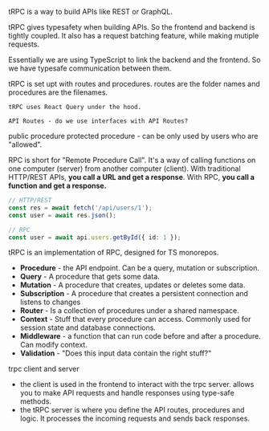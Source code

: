 
tRPC is a way to build APIs like REST or GraphQL.

tRPC gives typesafety when building APIs. So the frontend and backend is tightly coupled. It also has a request batching feature, while making mutiple requests.

Essentially we are using TypeScript to link the backend and the frontend. So we have typesafe communication between them.

tRPC is set upt with routes and procedures.
routes are the folder names and procedures are the filenames.

```
tRPC uses React Query under the hood.
```

```
API Routes - do we use interfaces with API Routes?
```

public procedure
protected procedure - can be only used by users who are "allowed".



RPC is short for "Remote Procedure Call". It's a way of calling functions on one computer (server) from another computer (client). With traditional HTTP/REST APIs, **you call a URL and get a response**. With RPC, **you call a function and get a response.**

```ts
// HTTP/REST
const res = await fetch('/api/users/1');
const user = await res.json();

// RPC
const user = await api.users.getById({ id: 1 });
```


tRPC is an implementation of RPC, designed for TS monorepos. 

- **Procedure** - the API endpoint. Can be a query, mutation or subscription.
- **Query** - A procedure that gets some data.
- **Mutation** - A procedure that creates, updates or deletes some data.
- **Subscription** - A procedure that creates a persistent connection and listens to changes 
- **Router** - Is a collection of procedures under a shared namespace.
- **Context** - Stuff that every procedure can access. Commonly used for session state and database connections.
- **Middleware** - a function that can run code before and after a procedure. Can modify context.
- **Validation** - "Does this input data contain the right stuff?"


trpc client and server
- the client is used in the frontend to interact with the trpc server. allows you to make API requests and handle responses using type-safe methods.
- the tRPC server is where you define the API routes, procedures and logic. It processes the incoming requests and sends back responses.


